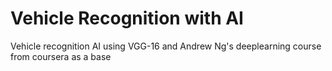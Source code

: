 # Vehicle Recognition with AI
Vehicle recognition AI using VGG-16 and Andrew Ng's deeplearning course from coursera as a base
